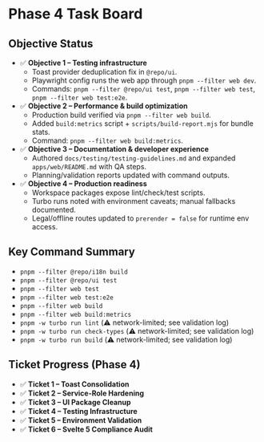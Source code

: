 # Phase 4 Task Board

## Objective Status
- ✅ **Objective 1 – Testing infrastructure**
  - Toast provider deduplication fix in `@repo/ui`.
  - Playwright config runs the web app through `pnpm --filter web dev`.
  - Commands: `pnpm --filter @repo/ui test`, `pnpm --filter web test`,
    `pnpm --filter web test:e2e`.
- ✅ **Objective 2 – Performance & build optimization**
  - Production build verified via `pnpm --filter web build`.
  - Added `build:metrics` script + `scripts/build-report.mjs` for bundle stats.
  - Command: `pnpm --filter web build:metrics`.
- ✅ **Objective 3 – Documentation & developer experience**
  - Authored `docs/testing/testing-guidelines.md` and expanded
    `apps/web/README.md` with QA steps.
  - Planning/validation reports updated with command outputs.
- ✅ **Objective 4 – Production readiness**
  - Workspace packages expose lint/check/test scripts.
  - Turbo runs noted with environment caveats; manual fallbacks documented.
  - Legal/offline routes updated to `prerender = false` for runtime env access.

## Key Command Summary
- `pnpm --filter @repo/i18n build`
- `pnpm --filter @repo/ui test`
- `pnpm --filter web test`
- `pnpm --filter web test:e2e`
- `pnpm --filter web build`
- `pnpm --filter web build:metrics`
- `pnpm -w turbo run lint` (⚠️ network-limited; see validation log)
- `pnpm -w turbo run check-types` (⚠️ network-limited; see validation log)
- `pnpm -w turbo run build` (⚠️ network-limited; see validation log)

## Ticket Progress (Phase 4)
- ✅ **Ticket 1 – Toast Consolidation**
- ✅ **Ticket 2 – Service-Role Hardening**
- ✅ **Ticket 3 – UI Package Cleanup**
- ✅ **Ticket 4 – Testing Infrastructure**
- ✅ **Ticket 5 – Environment Validation**
- ✅ **Ticket 6 – Svelte 5 Compliance Audit**
